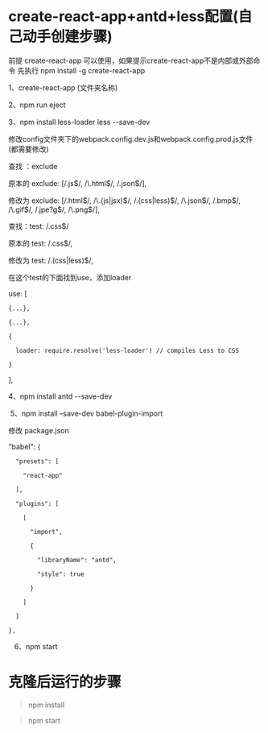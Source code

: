 # create-react-app+antd+less配置(自己动手创建步骤)
前提  create-react-app 可以使用，如果提示create-react-app不是内部或外部命令    先执行   npm install -g create-react-app

1、create-react-app (文件夹名称)

2、npm run eject

3、npm install less-loader less --save-dev

修改config文件夹下的webpack.config.dev.js和webpack.config.prod.js文件(都需要修改) 

查找 ：exclude 

原本的 exclude: [/\.js$/, /\.html$/, /\.json$/], 

修改为 exclude: [/\.html$/, /\.(js|jsx)$/, /\.(css|less)$/, /\.json$/, /\.bmp$/, /\.gif$/, /\.jpe?g$/, /\.png$/],

查找：test: /.css$/ 

原本的 test: /\.css$/, 

修改为 test: /\.(css|less)$/,

在这个test的下面找到use，添加loader

  use: [  
  
    {...},
    
    {...},
    
    {
    
      loader: require.resolve('less-loader') // compiles Less to CSS
      
    }
    
  ],
  
  4、npm install antd --save-dev
  
  5、npm install –save-dev babel-plugin-import
  
  修改 package.json
  
  "babel": {
  
      "presets": [
      
        "react-app"
        
      ],
      
      "plugins": [
      
        [
        
          "import",
          
          {
          
            "libraryName": "antd",
            
            "style": true
            
          }
          
        ]
        
      ]
      
    },
    
    6、npm start
    
    
# 克隆后运行的步骤

> npm install

> npm start

